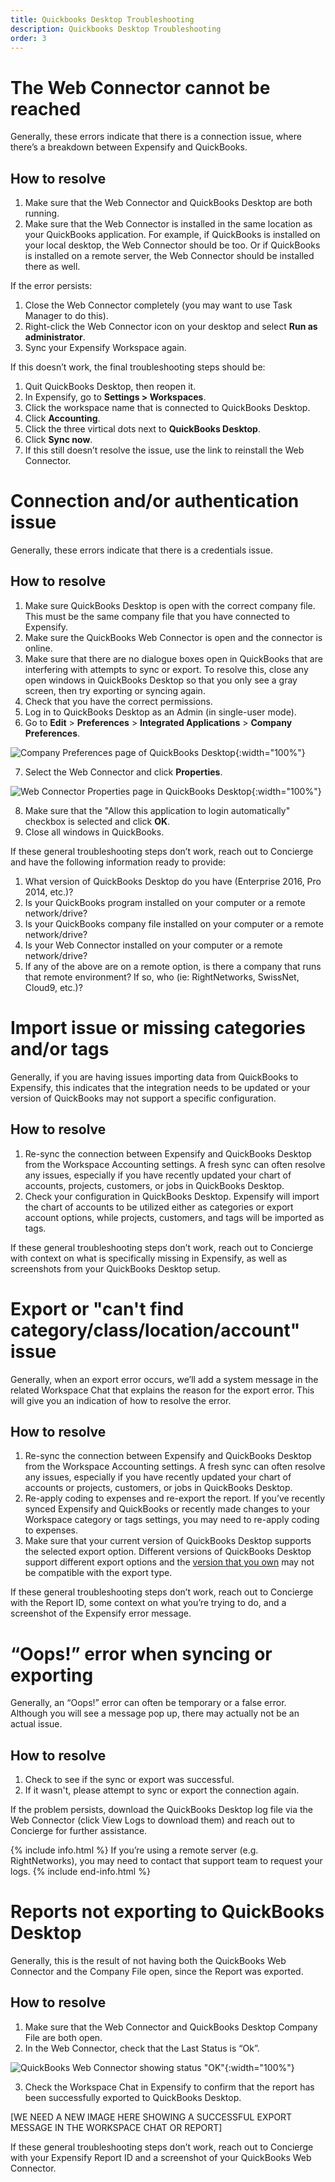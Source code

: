 ```yaml
---
title: Quickbooks Desktop Troubleshooting
description: Quickbooks Desktop Troubleshooting
order: 3
---
```


# The Web Connector cannot be reached

Generally, these errors indicate that there is a connection issue, where there’s a breakdown between Expensify and QuickBooks.

## How to resolve

1. Make sure that the Web Connector and QuickBooks Desktop are both running.
2. Make sure that the Web Connector is installed in the same location as your QuickBooks application. For example, if QuickBooks is installed on your local desktop, the Web Connector should be too. Or if QuickBooks is installed on a remote server, the Web Connector should be installed there as well.

If the error persists:
 
1. Close the Web Connector completely (you may want to use Task Manager to do this). 
2. Right-click the Web Connector icon on your desktop and select **Run as administrator**. 
3. Sync your Expensify Workspace again.  

If this doesn’t work, the final troubleshooting steps should be:

1. Quit QuickBooks Desktop, then reopen it. 
2. In Expensify, go to **Settings > Workspaces**.
3. Click the workspace name that is connected to QuickBooks Desktop.
4. Click **Accounting**. 
5. Click the three virtical dots next to **QuickBooks Desktop**.
6. Click **Sync now**.
7. If this still doesn’t resolve the issue, use the link to reinstall the Web Connector. 

# Connection and/or authentication issue

Generally, these errors indicate that there is a credentials issue.

## How to resolve

1. Make sure QuickBooks Desktop is open with the correct company file. This must be the same company file that you have connected to Expensify.
2. Make sure the QuickBooks Web Connector is open and the connector is online.
3. Make sure that there are no dialogue boxes open in QuickBooks that are interfering with attempts to sync or export. To resolve this, close any open windows in QuickBooks Desktop so that you only see a gray screen, then try exporting or syncing again.
4. Check that you have the correct permissions. 
5. Log in to QuickBooks Desktop as an Admin (in single-user mode). 
6. Go to **Edit** > **Preferences** > **Integrated Applications** > **Company Preferences**.

![Company Preferences page of QuickBooks Desktop](https://help.expensify.com/assets/images/quickbooks-desktop-company-preferences.png){:width="100%"}

7. Select the Web Connector and click **Properties**.

![Web Connector Properties page in QuickBooks Desktop](https://help.expensify.com/assets/images/quickbooks-desktop-access-rights.png){:width="100%"}

8. Make sure that the "Allow this application to login automatically" checkbox is selected and click **OK**.
9. Close all windows in QuickBooks.

If these general troubleshooting steps don’t work, reach out to Concierge and have the following information ready to provide:

1. What version of QuickBooks Desktop do you have (Enterprise 2016, Pro 2014, etc.)?
2. Is your QuickBooks program installed on your computer or a remote network/drive?
3. Is your QuickBooks company file installed on your computer or a remote network/drive?
4. Is your Web Connector installed on your computer or a remote network/drive?
5. If any of the above are on a remote option, is there a company that runs that remote environment? If so, who (ie: RightNetworks, SwissNet, Cloud9, etc.)?

# Import issue or missing categories and/or tags

Generally, if you are having issues importing data from QuickBooks to Expensify, this indicates that the integration needs to be updated or your version of QuickBooks may not support a specific configuration.

## How to resolve

1. Re-sync the connection between Expensify and QuickBooks Desktop from the Workspace Accounting settings. A fresh sync can often resolve any issues, especially if you have recently updated your chart of accounts, projects, customers, or jobs in QuickBooks Desktop.
2. Check your configuration in QuickBooks Desktop. Expensify will import the chart of accounts to be utilized either as categories or export account options, while projects, customers, and tags will be imported as tags.

If these general troubleshooting steps don’t work, reach out to Concierge with context on what is specifically missing in Expensify, as well as screenshots from your QuickBooks Desktop setup.

# Export or "can't find category/class/location/account" issue

Generally, when an export error occurs, we’ll add a system message in the related Workspace Chat that explains the reason for the export error. This will give you an indication of how to resolve the error.

## How to resolve

1. Re-sync the connection between Expensify and QuickBooks Desktop from the Workspace Accounting settings. A fresh sync can often resolve any issues, especially if you have recently updated your chart of accounts or projects, customers, or jobs in QuickBooks Desktop.
2. Re-apply coding to expenses and re-export the report. If you’ve recently synced Expensify and QuickBooks or recently made changes to your Workspace category or tags settings, you may need to re-apply coding to expenses. 
3. Make sure that your current version of QuickBooks Desktop supports the selected export option. Different versions of QuickBooks Desktop support different export options and the [version that you own](https://quickbooks.intuit.com/desktop/) may not be compatible with the export type. 

If these general troubleshooting steps don’t work, reach out to Concierge with the Report ID, some context on what you’re trying to do, and a screenshot of the Expensify error message.

# “Oops!” error when syncing or exporting

Generally, an “Oops!” error can often be temporary or a false error. Although you will see a message pop up, there may actually not be an actual issue. 

## How to resolve

1. Check to see if the sync or export was successful.
2. If it wasn't, please attempt to sync or export the connection again.

If the problem persists, download the QuickBooks Desktop log file via the Web Connector (click View Logs to download them) and reach out to Concierge for further assistance.

{% include info.html %}
If you’re using a remote server (e.g. RightNetworks), you may need to contact that support team to request your logs.
{% include end-info.html %}

# Reports not exporting to QuickBooks Desktop

Generally, this is the result of not having both the QuickBooks Web Connector and the Company File open, since the Report was exported.

## How to resolve

1. Make sure that the Web Connector and QuickBooks Desktop Company File are both open.
2. In the Web Connector, check that the Last Status is “Ok”.

![QuickBooks Web Connector showing status "OK"](https://help.expensify.com/assets/images/quickbooks-desktop-web-connector.png){:width="100%"}

3. Check the Workspace Chat in Expensify to confirm that the report has been successfully exported to QuickBooks Desktop.

[WE NEED A NEW IMAGE HERE SHOWING A SUCCESSFUL EXPORT MESSAGE IN THE WORKSPACE CHAT OR REPORT]

If these general troubleshooting steps don’t work, reach out to Concierge with your Expensify Report ID and a screenshot of your QuickBooks Web Connector.
